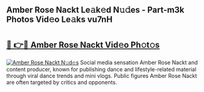 ## Amber Rose Nackt Le𝚊k𝚎d N𝚞𝚍es - Part-m3k Photos Vid𝚎o Le𝚊ks vu7nH

# <h2><a href="http://fb89n9l.evod.top/?m=Amber+Rose+Nackt">🔗 👉🔴 Amber Rose Nackt Vid𝚎o Ph𝚘t𝚘s</a></h2>

[![Amber Rose Nackt N𝚞d𝚎s](https://i.imgur.com/8V9OHl7.gif)](http://fb89n9l.evod.top/?m=Amber+Rose+Nackt)
Social media sensation Amber Rose Nackt and content producer, known for publishing dance and lifestyle-related material through viral dance trends and mini vlogs. Public figures Amber Rose Nackt are often targeted by critics and opponents. 

